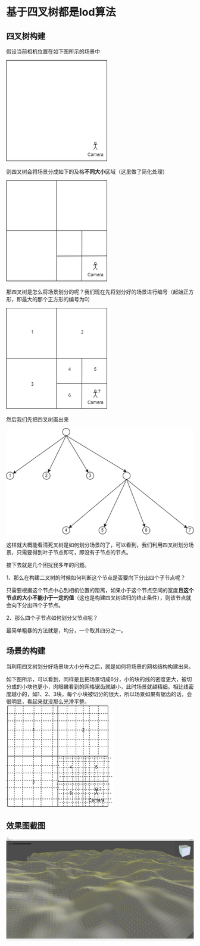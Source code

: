 # 基于四叉树都是lod算法

## 四叉树构建
假设当前相机位置在如下图所示的场景中

![quadtree1](image/quadtree0.png)

则四叉树会将场景分成如下的及格**不同大小**区域（这里做了简化处理）

![quadtree1](image/quadtree1.png)

那四叉树是怎么将场景划分的呢？我们现在先将划分好的场景进行编号（起始正方形，即最大的那个正方形的编号为0）

![quadtree1](image/quadtree2.png)

然后我们先把四叉树画出来

![quadtree1](image/quadtree3.png)

这样就大概能看清死叉树是如何划分场景的了，可以看到，我们利用四叉树划分场景，只需要得到叶子节点即可，即没有子节点的节点。

接下去就是几个困扰我多年的问题。

1、那么在构建二叉树的时候如何判断这个节点是否要向下分出四个子节点呢？

只需要根据这个节点中心到相机位置的距离，如果小于这个节点空间的宽度**且这个节点的大小不能小于一定的值**（这也是构建四叉树递归的终止条件），则该节点就会向下分出四个子节点。

2、那么四个子节点如何划分父节点呢？

最简单粗暴的方法就是，均分，一个取其四分之一。


## 场景的构建
当利用四叉树划分好场景块大小分布之后，就是如何将场景的网格结构构建出来。

如下图所示，可以看到，同样是且把场景切成6分，小的块的线的密度更大，被切分成的小块也更小，肉眼嫩看到的网格锯齿就越小，此时场景就越精细。相比线密度越小的，如1、2、3块，每个小块被切分的很大，所以场景如果有锯齿的话，会很明显，看起来就没那么光滑平整。
![quadtree1](image/scene.png)

## 效果图截图
![](image/screenshot.png)